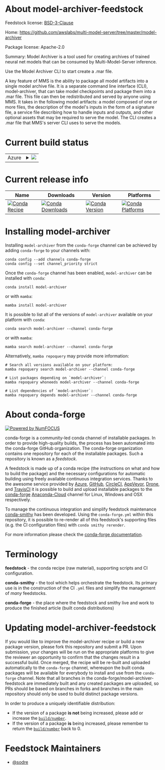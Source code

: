 About model-archiver-feedstock
==============================

Feedstock license: [BSD-3-Clause](https://github.com/conda-forge/model-archiver-feedstock/blob/main/LICENSE.txt)

Home: https://github.com/awslabs/multi-model-server/tree/master/model-archiver

Package license: Apache-2.0

Summary: Model Archiver is a tool used for creating archives of trained neural net models that can be consumed by Multi-Model-Server inference.

Use the Model Archiver CLI to start create a .mar file.

A key feature of MMS is the ability to package all model artifacts into
a single model archive file. It is a separate command line interface (CLI),
model-archiver, that can take model checkpoints and package them into a .mar file.
This file can then be redistributed and served by anyone using MMS.
It takes in the following model artifacts: a model composed of one or more files,
the description of the model's inputs in the form of a signature file, a service
file describing how to handle inputs and outputs, and other optional assets that
may be required to serve the model. The CLI creates a .mar file that MMS's server
CLI uses to serve the models.


Current build status
====================


<table>
    
  <tr>
    <td>Azure</td>
    <td>
      <details>
        <summary>
          <a href="https://dev.azure.com/conda-forge/feedstock-builds/_build/latest?definitionId=19192&branchName=main">
            <img src="https://dev.azure.com/conda-forge/feedstock-builds/_apis/build/status/model-archiver-feedstock?branchName=main">
          </a>
        </summary>
        <table>
          <thead><tr><th>Variant</th><th>Status</th></tr></thead>
          <tbody><tr>
              <td>linux_64_python3.10.____cpython</td>
              <td>
                <a href="https://dev.azure.com/conda-forge/feedstock-builds/_build/latest?definitionId=19192&branchName=main">
                  <img src="https://dev.azure.com/conda-forge/feedstock-builds/_apis/build/status/model-archiver-feedstock?branchName=main&jobName=linux&configuration=linux%20linux_64_python3.10.____cpython" alt="variant">
                </a>
              </td>
            </tr><tr>
              <td>linux_64_python3.11.____cpython</td>
              <td>
                <a href="https://dev.azure.com/conda-forge/feedstock-builds/_build/latest?definitionId=19192&branchName=main">
                  <img src="https://dev.azure.com/conda-forge/feedstock-builds/_apis/build/status/model-archiver-feedstock?branchName=main&jobName=linux&configuration=linux%20linux_64_python3.11.____cpython" alt="variant">
              <td>linux_64_python3.8.____73_pypy</td>
              <td>
                <a href="https://dev.azure.com/conda-forge/feedstock-builds/_build/latest?definitionId=19192&branchName=main">
                  <img src="https://dev.azure.com/conda-forge/feedstock-builds/_apis/build/status/model-archiver-feedstock?branchName=main&jobName=linux&configuration=linux%20linux_64_python3.8.____73_pypy" alt="variant">
                </a>
              </td>
            </tr><tr>
              <td>linux_64_python3.8.____cpython</td>
              <td>
                <a href="https://dev.azure.com/conda-forge/feedstock-builds/_build/latest?definitionId=19192&branchName=main">
                  <img src="https://dev.azure.com/conda-forge/feedstock-builds/_apis/build/status/model-archiver-feedstock?branchName=main&jobName=linux&configuration=linux%20linux_64_python3.8.____cpython" alt="variant">
                </a>
              </td>
            </tr><tr>
              <td>linux_64_python3.9.____73_pypy</td>
              <td>
                <a href="https://dev.azure.com/conda-forge/feedstock-builds/_build/latest?definitionId=19192&branchName=main">
                  <img src="https://dev.azure.com/conda-forge/feedstock-builds/_apis/build/status/model-archiver-feedstock?branchName=main&jobName=linux&configuration=linux%20linux_64_python3.9.____73_pypy" alt="variant">
                </a>
              </td>
            </tr><tr>
              <td>linux_64_python3.9.____cpython</td>
              <td>
                <a href="https://dev.azure.com/conda-forge/feedstock-builds/_build/latest?definitionId=19192&branchName=main">
                  <img src="https://dev.azure.com/conda-forge/feedstock-builds/_apis/build/status/model-archiver-feedstock?branchName=main&jobName=linux&configuration=linux%20linux_64_python3.9.____cpython" alt="variant">
                </a>
              </td>
            </tr>
          </tbody>
        </table>
      </details>
    </td>
  </tr>
</table>

Current release info
====================

| Name | Downloads | Version | Platforms |
| --- | --- | --- | --- |
| [![Conda Recipe](https://img.shields.io/badge/recipe-model--archiver-green.svg)](https://anaconda.org/conda-forge/model-archiver) | [![Conda Downloads](https://img.shields.io/conda/dn/conda-forge/model-archiver.svg)](https://anaconda.org/conda-forge/model-archiver) | [![Conda Version](https://img.shields.io/conda/vn/conda-forge/model-archiver.svg)](https://anaconda.org/conda-forge/model-archiver) | [![Conda Platforms](https://img.shields.io/conda/pn/conda-forge/model-archiver.svg)](https://anaconda.org/conda-forge/model-archiver) |

Installing model-archiver
=========================

Installing `model-archiver` from the `conda-forge` channel can be achieved by adding `conda-forge` to your channels with:

```
conda config --add channels conda-forge
conda config --set channel_priority strict
```

Once the `conda-forge` channel has been enabled, `model-archiver` can be installed with `conda`:

```
conda install model-archiver
```

or with `mamba`:

```
mamba install model-archiver
```

It is possible to list all of the versions of `model-archiver` available on your platform with `conda`:

```
conda search model-archiver --channel conda-forge
```

or with `mamba`:

```
mamba search model-archiver --channel conda-forge
```

Alternatively, `mamba repoquery` may provide more information:

```
# Search all versions available on your platform:
mamba repoquery search model-archiver --channel conda-forge

# List packages depending on `model-archiver`:
mamba repoquery whoneeds model-archiver --channel conda-forge

# List dependencies of `model-archiver`:
mamba repoquery depends model-archiver --channel conda-forge
```


About conda-forge
=================

[![Powered by
NumFOCUS](https://img.shields.io/badge/powered%20by-NumFOCUS-orange.svg?style=flat&colorA=E1523D&colorB=007D8A)](https://numfocus.org)

conda-forge is a community-led conda channel of installable packages.
In order to provide high-quality builds, the process has been automated into the
conda-forge GitHub organization. The conda-forge organization contains one repository
for each of the installable packages. Such a repository is known as a *feedstock*.

A feedstock is made up of a conda recipe (the instructions on what and how to build
the package) and the necessary configurations for automatic building using freely
available continuous integration services. Thanks to the awesome service provided by
[Azure](https://azure.microsoft.com/en-us/services/devops/), [GitHub](https://github.com/),
[CircleCI](https://circleci.com/), [AppVeyor](https://www.appveyor.com/),
[Drone](https://cloud.drone.io/welcome), and [TravisCI](https://travis-ci.com/)
it is possible to build and upload installable packages to the
[conda-forge](https://anaconda.org/conda-forge) [Anaconda-Cloud](https://anaconda.org/)
channel for Linux, Windows and OSX respectively.

To manage the continuous integration and simplify feedstock maintenance
[conda-smithy](https://github.com/conda-forge/conda-smithy) has been developed.
Using the ``conda-forge.yml`` within this repository, it is possible to re-render all of
this feedstock's supporting files (e.g. the CI configuration files) with ``conda smithy rerender``.

For more information please check the [conda-forge documentation](https://conda-forge.org/docs/).

Terminology
===========

**feedstock** - the conda recipe (raw material), supporting scripts and CI configuration.

**conda-smithy** - the tool which helps orchestrate the feedstock.
                   Its primary use is in the construction of the CI ``.yml`` files
                   and simplify the management of *many* feedstocks.

**conda-forge** - the place where the feedstock and smithy live and work to
                  produce the finished article (built conda distributions)


Updating model-archiver-feedstock
=================================

If you would like to improve the model-archiver recipe or build a new
package version, please fork this repository and submit a PR. Upon submission,
your changes will be run on the appropriate platforms to give the reviewer an
opportunity to confirm that the changes result in a successful build. Once
merged, the recipe will be re-built and uploaded automatically to the
`conda-forge` channel, whereupon the built conda packages will be available for
everybody to install and use from the `conda-forge` channel.
Note that all branches in the conda-forge/model-archiver-feedstock are
immediately built and any created packages are uploaded, so PRs should be based
on branches in forks and branches in the main repository should only be used to
build distinct package versions.

In order to produce a uniquely identifiable distribution:
 * If the version of a package **is not** being increased, please add or increase
   the [``build/number``](https://docs.conda.io/projects/conda-build/en/latest/resources/define-metadata.html#build-number-and-string).
 * If the version of a package **is** being increased, please remember to return
   the [``build/number``](https://docs.conda.io/projects/conda-build/en/latest/resources/define-metadata.html#build-number-and-string)
   back to 0.

Feedstock Maintainers
=====================

* [@sodre](https://github.com/sodre/)

